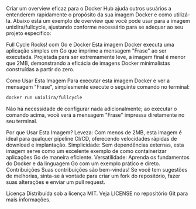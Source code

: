 
Criar um overview eficaz para o Docker Hub ajuda outros usuários a entenderem rapidamente o propósito da sua imagem Docker e como utilizá-la. Abaixo está um exemplo de overview que você pode usar para a imagem unixlira/fullcycle, ajustando conforme necessário para se adequar ao seu projeto específico:

Full Cycle Rocks! com Go e Docker
Esta imagem Docker executa uma aplicação simples em Go que imprime a mensagem "Frase" ao ser executada. Projetada para ser extremamente leve, a imagem final é menor que 2MB, demonstrando a eficácia de imagens Docker minimalistas construídas a partir do zero.

Como Usar Esta Imagem
Para executar esta imagem Docker e ver a mensagem "Frase", simplesmente execute o seguinte comando no terminal:

```bash
docker run unixlira/fullcycle
```

Não há necessidade de configurar nada adicionalmente; ao executar o comando acima, você verá a mensagem "Frase" impressa diretamente no seu terminal.

Por que Usar Esta Imagem?
Leveza: Com menos de 2MB, esta imagem é ideal para qualquer pipeline CI/CD, oferecendo velocidades rápidas de download e implantação.
Simplicidade: Sem dependências externas, esta imagem serve como um excelente exemplo de como containerizar aplicações Go de maneira eficiente.
Versatilidade: Aprenda os fundamentos do Docker e da linguagem Go com um exemplo prático e direto.
Contribuições
Suas contribuições são bem-vindas! Se você tem sugestões de melhorias, sinta-se à vontade para criar um fork do repositório, fazer suas alterações e enviar um pull request.

Licença
Distribuída sob a licença MIT. Veja LICENSE no repositório Git para mais informações.
